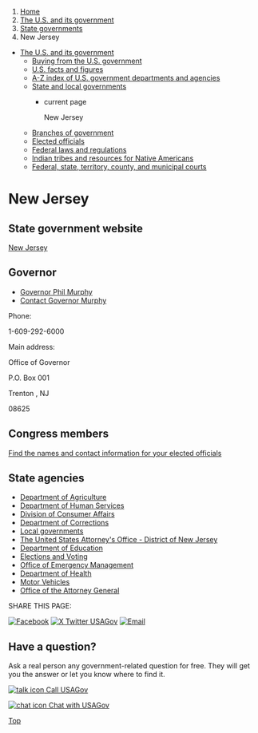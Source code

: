 1. [Home](/)
2. [The U.S. and its government](/about-the-us)
3. [State governments](/state-governments)
4. New Jersey

* [The U.S. and its government](/about-the-us)
  + [Buying from the U.S. government](/buy-from-government)
  + [U.S. facts and figures](/facts-figures)
  + [A-Z index of U.S. government departments and agencies](/agency-index)
  + [State and local governments](/state-local-governments)
    - current page

      New Jersey
  + [Branches of government](/branches-of-government)
  + [Elected officials](/elected-officials)
  + [Federal laws and regulations](/laws-and-regulations)
  + [Indian tribes and resources for Native Americans](/tribes)
  + [Federal, state, territory, county, and municipal courts](/courts)

New Jersey
==========

State government website
------------------------

[New Jersey](https://www.nj.gov/)

Governor
--------

* [Governor Phil Murphy](https://www.nj.gov/governor/)
* [Contact Governor Murphy](https://www.nj.gov/governor/contact/all/)

Phone:

1-609-292-6000

Main address:

Office of Governor
  

P.O. Box 001
  

Trenton
,
NJ

08625

Congress members
----------------

[Find the names and contact information for your elected officials](/elected-officials)

State agencies
--------------

* [Department of Agriculture](https://www.nj.gov/agriculture/)
* [Department of Human Services](https://www.nj.gov/humanservices/)
* [Division of Consumer Affairs](https://www.njconsumeraffairs.gov/)
* [Department of Corrections](https://www.nj.gov/corrections/pages/index.shtml)
* [Local governments](https://www.nj.gov/nj/gov/county/)
* [The United States Attorney's Office - District of New Jersey](https://www.justice.gov/usao-nj)
* [Department of Education](https://www.nj.gov/education/)
* [Elections and Voting](https://www.nj.gov/state/elections/vote.shtml)
* [Office of Emergency Management](https://www.nj.gov/njoem/)
* [Department of Health](https://www.nj.gov/health/)
* [Motor Vehicles](https://www.nj.gov/mvc/index.html)
* [Office of the Attorney General](https://www.njoag.gov/)

SHARE THIS PAGE:

[![Facebook](/themes/custom/usagov/images/social-media-icons/Facebook_Icon.svg)](https://www.facebook.com/sharer/sharer.php?u=https://www.usa.gov/states/new-jersey&v=3)
[![X Twitter USAGov](/themes/custom/usagov/images/social-media-icons/X_Twitter_Icon.svg?version=2)](https://twitter.com/intent/tweet?source=webclient&text=https://www.usa.gov/states/new-jersey)
[![Email](/themes/custom/usagov/images/social-media-icons/Email_Icon.svg?version=2)](mailto:?subject=https://www.usa.gov/states/new-jersey)

Have a question?
----------------

Ask a real person any government-related question for free. They will get you the answer or let you know where to find it.

[![talk icon](/themes/custom/usagov/images/ICONS_talk.png)
Call USAGov](/phone)

[![chat icon](/themes/custom/usagov/images/ICONS_chat.png)
Chat with USAGov](/chat)

[Top](#main-content)